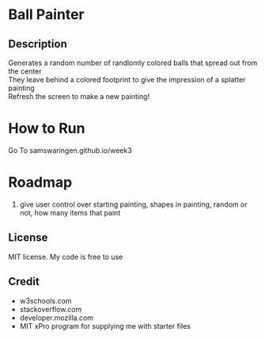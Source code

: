 # Ball Painter
## Description
Generates a random number of randlomly colored balls that spread out from the center<br>
They leave behind a colored footprint to give the impression of a splatter painting<br>
Refresh the screen to make a new painting!

# How to Run
Go To samswaringen.github.io/week3

# Roadmap
1. give user control over starting painting, shapes in painting, random or not, how many items that paint

## License
MIT license. My code is free to use

## Credit
* w3schools.com
* stackoverflow.com
* developer.mozilla.com
* MIT xPro program for supplying me with starter files
